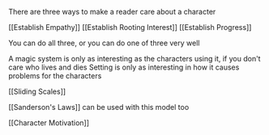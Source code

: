 There are three ways to make a reader care about a character

[[Establish Empathy]]
[[Establish Rooting Interest]]
[[Establish Progress]]

You can do all three, or you can do one of three very well

A magic system is only as interesting as the characters using it, if you don't care who lives and dies
Setting is only as interesting in how it causes problems for the characters

[[Sliding Scales]]

[[Sanderson's Laws]] can be used with this model too

[[Character Motivation]]
